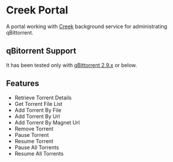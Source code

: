 # Creek Portal
A portal working with [Creek](https://github.com/send2vinnie/Creek/) background service for administrating qBittorrent.

## qBitorrent Support

It has been tested only with [qBittorrent 2.9.x](http://www.qbittorrent.org/) or below.

## Features

 * Retrieve Torrent Details
 * Get Torrent File List
 * Add Torrent By File
 * Add Torrent By Url
 * Add Torrent By Magnet Url
 * Remove Torrent
 * Pause Torrent
 * Resume Torrent
 * Pause All Torrents
 * Resume All Torrents
 
